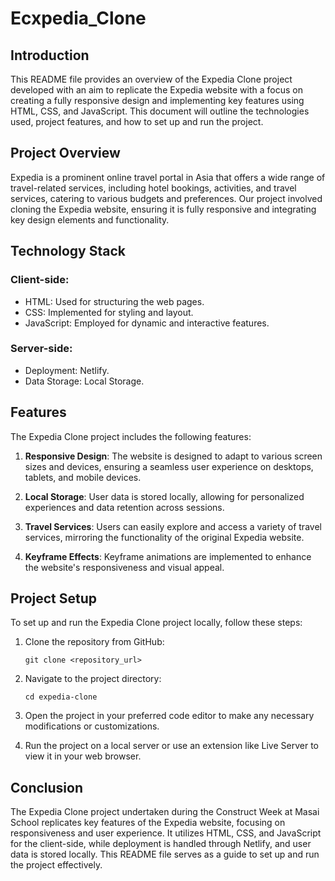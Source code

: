 # Ecxpedia_Clone

## Introduction

This README file provides an overview of the Expedia Clone project developed with an aim to replicate the Expedia website with a focus on creating a fully responsive design and implementing key features using HTML, CSS, and JavaScript. This document will outline the technologies used, project features, and how to set up and run the project.

## Project Overview

Expedia is a prominent online travel portal in Asia that offers a wide range of travel-related services, including hotel bookings, activities, and travel services, catering to various budgets and preferences. Our project involved cloning the Expedia website, ensuring it is fully responsive and integrating key design elements and functionality.

## Technology Stack

### Client-side:

- HTML: Used for structuring the web pages.
- CSS: Implemented for styling and layout.
- JavaScript: Employed for dynamic and interactive features.

### Server-side:

- Deployment: Netlify.
- Data Storage: Local Storage.

## Features

The Expedia Clone project includes the following features:

1. **Responsive Design**: The website is designed to adapt to various screen sizes and devices, ensuring a seamless user experience on desktops, tablets, and mobile devices.

2. **Local Storage**: User data is stored locally, allowing for personalized experiences and data retention across sessions.

3. **Travel Services**: Users can easily explore and access a variety of travel services, mirroring the functionality of the original Expedia website.

4. **Keyframe Effects**: Keyframe animations are implemented to enhance the website's responsiveness and visual appeal.

## Project Setup

To set up and run the Expedia Clone project locally, follow these steps:

1. Clone the repository from GitHub:

   ```
   git clone <repository_url>
   ```

2. Navigate to the project directory:

   ```
   cd expedia-clone
   ```

3. Open the project in your preferred code editor to make any necessary modifications or customizations.

4. Run the project on a local server or use an extension like Live Server to view it in your web browser.

## Conclusion

The Expedia Clone project undertaken during the Construct Week at Masai School replicates key features of the Expedia website, focusing on responsiveness and user experience. It utilizes HTML, CSS, and JavaScript for the client-side, while deployment is handled through Netlify, and user data is stored locally. This README file serves as a guide to set up and run the project effectively.
